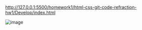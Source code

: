 http://127.0.0.1:5500/homework1/html-css-git-code-refraction-hw1/Develop/index.html

![image](https://user-images.githubusercontent.com/92739989/139538408-328f2b49-30a0-4032-8e71-73d26ca79c91.png)
